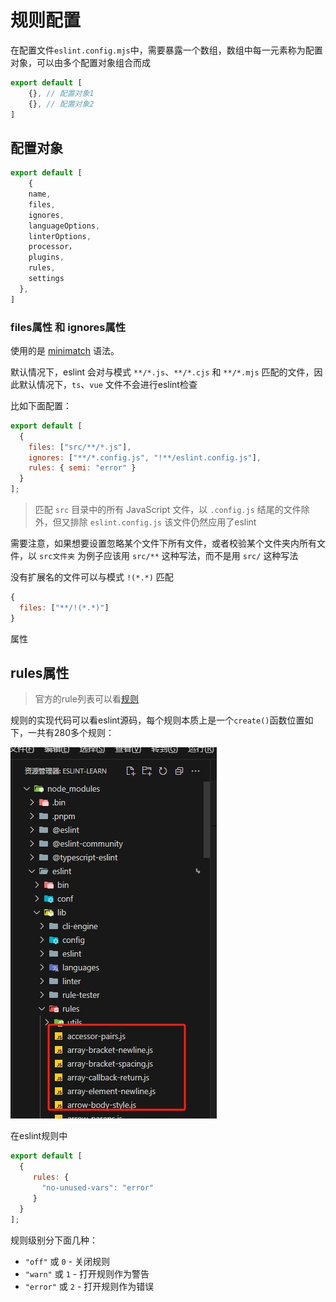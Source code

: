 # 规则配置

在配置文件`eslint.config.mjs`中，需要暴露一个数组，数组中每一元素称为配置对象，可以由多个配置对象组合而成

```js
export default [
	{}, // 配置对象1
	{}, // 配置对象2
]
```

## 配置对象

```js
export default [
	{
    name,
    files,
    ignores,
    languageOptions,
    linterOptions,
    processor，
    plugins,
    rules,
    settings
  },
]
```

### files属性 和 ignores属性

使用的是 [minimatch](https://www.npmjs.com/package/minimatch) 语法。

默认情况下，eslint 会对与模式 `**/*.js`、`**/*.cjs` 和 `**/*.mjs` 匹配的文件，因此默认情况下，`ts`、`vue` 文件不会进行eslint检查

比如下面配置：

```js
export default [
  {
    files: ["src/**/*.js"],
    ignores: ["**/*.config.js", "!**/eslint.config.js"],
    rules: { semi: "error" }
  }
];
```

> 匹配 `src` 目录中的所有 JavaScript 文件，以 `.config.js` 结尾的文件除外，但又排除 `eslint.config.js` 该文件仍然应用了eslint

需要注意，如果想要设置忽略某个文件下所有文件，或者校验某个文件夹内所有文件，以 `src文件夹` 为例子应该用 `src/**` 这种写法，而不是用 `src/` 这种写法



没有扩展名的文件可以与模式 `!(*.*)` 匹配

```js
{
  files: ["**/!(*.*)"]
}
```





属性

## rules属性

> 官方的rule列表可以看[规则](https://nodejs.cn/eslint/rules/array-callback-return/)

规则的实现代码可以看eslint源码，每个规则本质上是一个`create()`函数位置如下，一共有280多个规则：

![rule-position](./img/rule-position.png)





在eslint规则中

```js
export default [
  {
     rules: {
       "no-unused-vars": "error"
     }
  }
];
```

规则级别分下面几种：

* `"off"` 或 `0` - 关闭规则
* `"warn"` 或 `1` - 打开规则作为警告
* `"error"` 或 `2` - 打开规则作为错误